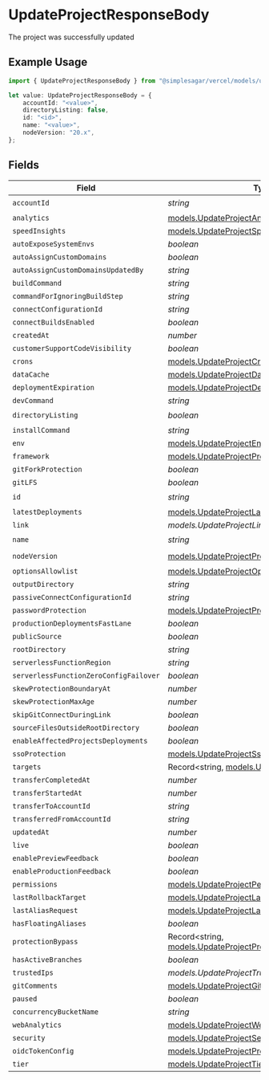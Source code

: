 # UpdateProjectResponseBody

The project was successfully updated

## Example Usage

```typescript
import { UpdateProjectResponseBody } from "@simplesagar/vercel/models/updateprojectop.js";

let value: UpdateProjectResponseBody = {
    accountId: "<value>",
    directoryListing: false,
    id: "<id>",
    name: "<value>",
    nodeVersion: "20.x",
};
```

## Fields

| Field                                                                                                  | Type                                                                                                   | Required                                                                                               | Description                                                                                            |
| ------------------------------------------------------------------------------------------------------ | ------------------------------------------------------------------------------------------------------ | ------------------------------------------------------------------------------------------------------ | ------------------------------------------------------------------------------------------------------ |
| `accountId`                                                                                            | *string*                                                                                               | :heavy_check_mark:                                                                                     | N/A                                                                                                    |
| `analytics`                                                                                            | [models.UpdateProjectAnalytics](../models/updateprojectanalytics.md)                                   | :heavy_minus_sign:                                                                                     | N/A                                                                                                    |
| `speedInsights`                                                                                        | [models.UpdateProjectSpeedInsights](../models/updateprojectspeedinsights.md)                           | :heavy_minus_sign:                                                                                     | N/A                                                                                                    |
| `autoExposeSystemEnvs`                                                                                 | *boolean*                                                                                              | :heavy_minus_sign:                                                                                     | N/A                                                                                                    |
| `autoAssignCustomDomains`                                                                              | *boolean*                                                                                              | :heavy_minus_sign:                                                                                     | N/A                                                                                                    |
| `autoAssignCustomDomainsUpdatedBy`                                                                     | *string*                                                                                               | :heavy_minus_sign:                                                                                     | N/A                                                                                                    |
| `buildCommand`                                                                                         | *string*                                                                                               | :heavy_minus_sign:                                                                                     | N/A                                                                                                    |
| `commandForIgnoringBuildStep`                                                                          | *string*                                                                                               | :heavy_minus_sign:                                                                                     | N/A                                                                                                    |
| `connectConfigurationId`                                                                               | *string*                                                                                               | :heavy_minus_sign:                                                                                     | N/A                                                                                                    |
| `connectBuildsEnabled`                                                                                 | *boolean*                                                                                              | :heavy_minus_sign:                                                                                     | N/A                                                                                                    |
| `createdAt`                                                                                            | *number*                                                                                               | :heavy_minus_sign:                                                                                     | N/A                                                                                                    |
| `customerSupportCodeVisibility`                                                                        | *boolean*                                                                                              | :heavy_minus_sign:                                                                                     | N/A                                                                                                    |
| `crons`                                                                                                | [models.UpdateProjectCrons](../models/updateprojectcrons.md)                                           | :heavy_minus_sign:                                                                                     | N/A                                                                                                    |
| `dataCache`                                                                                            | [models.UpdateProjectDataCache](../models/updateprojectdatacache.md)                                   | :heavy_minus_sign:                                                                                     | N/A                                                                                                    |
| `deploymentExpiration`                                                                                 | [models.UpdateProjectDeploymentExpiration](../models/updateprojectdeploymentexpiration.md)             | :heavy_minus_sign:                                                                                     | N/A                                                                                                    |
| `devCommand`                                                                                           | *string*                                                                                               | :heavy_minus_sign:                                                                                     | N/A                                                                                                    |
| `directoryListing`                                                                                     | *boolean*                                                                                              | :heavy_check_mark:                                                                                     | N/A                                                                                                    |
| `installCommand`                                                                                       | *string*                                                                                               | :heavy_minus_sign:                                                                                     | N/A                                                                                                    |
| `env`                                                                                                  | [models.UpdateProjectEnv](../models/updateprojectenv.md)[]                                             | :heavy_minus_sign:                                                                                     | N/A                                                                                                    |
| `framework`                                                                                            | [models.UpdateProjectProjectsFramework](../models/updateprojectprojectsframework.md)                   | :heavy_minus_sign:                                                                                     | N/A                                                                                                    |
| `gitForkProtection`                                                                                    | *boolean*                                                                                              | :heavy_minus_sign:                                                                                     | N/A                                                                                                    |
| `gitLFS`                                                                                               | *boolean*                                                                                              | :heavy_minus_sign:                                                                                     | N/A                                                                                                    |
| `id`                                                                                                   | *string*                                                                                               | :heavy_check_mark:                                                                                     | N/A                                                                                                    |
| `latestDeployments`                                                                                    | [models.UpdateProjectLatestDeployments](../models/updateprojectlatestdeployments.md)[]                 | :heavy_minus_sign:                                                                                     | N/A                                                                                                    |
| `link`                                                                                                 | *models.UpdateProjectLink*                                                                             | :heavy_minus_sign:                                                                                     | N/A                                                                                                    |
| `name`                                                                                                 | *string*                                                                                               | :heavy_check_mark:                                                                                     | N/A                                                                                                    |
| `nodeVersion`                                                                                          | [models.UpdateProjectProjectsNodeVersion](../models/updateprojectprojectsnodeversion.md)               | :heavy_check_mark:                                                                                     | N/A                                                                                                    |
| `optionsAllowlist`                                                                                     | [models.UpdateProjectOptionsAllowlist](../models/updateprojectoptionsallowlist.md)                     | :heavy_minus_sign:                                                                                     | N/A                                                                                                    |
| `outputDirectory`                                                                                      | *string*                                                                                               | :heavy_minus_sign:                                                                                     | N/A                                                                                                    |
| `passiveConnectConfigurationId`                                                                        | *string*                                                                                               | :heavy_minus_sign:                                                                                     | N/A                                                                                                    |
| `passwordProtection`                                                                                   | [models.UpdateProjectProjectsPasswordProtection](../models/updateprojectprojectspasswordprotection.md) | :heavy_minus_sign:                                                                                     | N/A                                                                                                    |
| `productionDeploymentsFastLane`                                                                        | *boolean*                                                                                              | :heavy_minus_sign:                                                                                     | N/A                                                                                                    |
| `publicSource`                                                                                         | *boolean*                                                                                              | :heavy_minus_sign:                                                                                     | N/A                                                                                                    |
| `rootDirectory`                                                                                        | *string*                                                                                               | :heavy_minus_sign:                                                                                     | N/A                                                                                                    |
| `serverlessFunctionRegion`                                                                             | *string*                                                                                               | :heavy_minus_sign:                                                                                     | N/A                                                                                                    |
| `serverlessFunctionZeroConfigFailover`                                                                 | *boolean*                                                                                              | :heavy_minus_sign:                                                                                     | N/A                                                                                                    |
| `skewProtectionBoundaryAt`                                                                             | *number*                                                                                               | :heavy_minus_sign:                                                                                     | N/A                                                                                                    |
| `skewProtectionMaxAge`                                                                                 | *number*                                                                                               | :heavy_minus_sign:                                                                                     | N/A                                                                                                    |
| `skipGitConnectDuringLink`                                                                             | *boolean*                                                                                              | :heavy_minus_sign:                                                                                     | N/A                                                                                                    |
| `sourceFilesOutsideRootDirectory`                                                                      | *boolean*                                                                                              | :heavy_minus_sign:                                                                                     | N/A                                                                                                    |
| `enableAffectedProjectsDeployments`                                                                    | *boolean*                                                                                              | :heavy_minus_sign:                                                                                     | N/A                                                                                                    |
| `ssoProtection`                                                                                        | [models.UpdateProjectSsoProtection](../models/updateprojectssoprotection.md)                           | :heavy_minus_sign:                                                                                     | N/A                                                                                                    |
| `targets`                                                                                              | Record<string, [models.UpdateProjectTargets](../models/updateprojecttargets.md)>                       | :heavy_minus_sign:                                                                                     | N/A                                                                                                    |
| `transferCompletedAt`                                                                                  | *number*                                                                                               | :heavy_minus_sign:                                                                                     | N/A                                                                                                    |
| `transferStartedAt`                                                                                    | *number*                                                                                               | :heavy_minus_sign:                                                                                     | N/A                                                                                                    |
| `transferToAccountId`                                                                                  | *string*                                                                                               | :heavy_minus_sign:                                                                                     | N/A                                                                                                    |
| `transferredFromAccountId`                                                                             | *string*                                                                                               | :heavy_minus_sign:                                                                                     | N/A                                                                                                    |
| `updatedAt`                                                                                            | *number*                                                                                               | :heavy_minus_sign:                                                                                     | N/A                                                                                                    |
| `live`                                                                                                 | *boolean*                                                                                              | :heavy_minus_sign:                                                                                     | N/A                                                                                                    |
| `enablePreviewFeedback`                                                                                | *boolean*                                                                                              | :heavy_minus_sign:                                                                                     | N/A                                                                                                    |
| `enableProductionFeedback`                                                                             | *boolean*                                                                                              | :heavy_minus_sign:                                                                                     | N/A                                                                                                    |
| `permissions`                                                                                          | [models.UpdateProjectPermissions](../models/updateprojectpermissions.md)                               | :heavy_minus_sign:                                                                                     | N/A                                                                                                    |
| `lastRollbackTarget`                                                                                   | [models.UpdateProjectLastRollbackTarget](../models/updateprojectlastrollbacktarget.md)                 | :heavy_minus_sign:                                                                                     | N/A                                                                                                    |
| `lastAliasRequest`                                                                                     | [models.UpdateProjectLastAliasRequest](../models/updateprojectlastaliasrequest.md)                     | :heavy_minus_sign:                                                                                     | N/A                                                                                                    |
| `hasFloatingAliases`                                                                                   | *boolean*                                                                                              | :heavy_minus_sign:                                                                                     | N/A                                                                                                    |
| `protectionBypass`                                                                                     | Record<string, [models.UpdateProjectProtectionBypass](../models/updateprojectprotectionbypass.md)>     | :heavy_minus_sign:                                                                                     | N/A                                                                                                    |
| `hasActiveBranches`                                                                                    | *boolean*                                                                                              | :heavy_minus_sign:                                                                                     | N/A                                                                                                    |
| `trustedIps`                                                                                           | *models.UpdateProjectTrustedIps*                                                                       | :heavy_minus_sign:                                                                                     | N/A                                                                                                    |
| `gitComments`                                                                                          | [models.UpdateProjectGitComments](../models/updateprojectgitcomments.md)                               | :heavy_minus_sign:                                                                                     | N/A                                                                                                    |
| `paused`                                                                                               | *boolean*                                                                                              | :heavy_minus_sign:                                                                                     | N/A                                                                                                    |
| `concurrencyBucketName`                                                                                | *string*                                                                                               | :heavy_minus_sign:                                                                                     | N/A                                                                                                    |
| `webAnalytics`                                                                                         | [models.UpdateProjectWebAnalytics](../models/updateprojectwebanalytics.md)                             | :heavy_minus_sign:                                                                                     | N/A                                                                                                    |
| `security`                                                                                             | [models.UpdateProjectSecurity](../models/updateprojectsecurity.md)                                     | :heavy_minus_sign:                                                                                     | N/A                                                                                                    |
| `oidcTokenConfig`                                                                                      | [models.UpdateProjectProjectsOidcTokenConfig](../models/updateprojectprojectsoidctokenconfig.md)       | :heavy_minus_sign:                                                                                     | N/A                                                                                                    |
| `tier`                                                                                                 | [models.UpdateProjectTier](../models/updateprojecttier.md)                                             | :heavy_minus_sign:                                                                                     | N/A                                                                                                    |